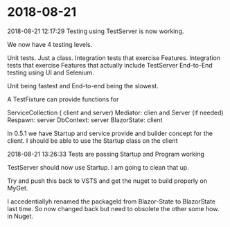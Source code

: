 # 2018-08-21

2018-08-21 12:17:29  Testing using TestServer is now working.

We now have 4 testing levels.

Unit tests.  Just a class.
Integration tests that exercise Features. 
Integration tests that exercise Features that actually include TestServer
End-to-End testing using UI and Selenium.

Unit being fastest and End-to-end being the slowest.

A TestFixture can provide functions for 

ServiceCollection ( client and server)
Mediator: clien and Server (if needed)
Respawn: server
DbContext: server
BlazorState: client


In 0.5.1 we have Startup and service provide and builder concept for the client.
I should be able to use the Startup class on the client

2018-08-21 13:26:33  Tests are passing Startup and Program working

TestServer should now use Startup.  I am going to clean that up.

Try and push this back to VSTS and get the nuget to build properly on MyGet.

I accedentiallyh renamed the packageId from Blazor-State to BlazorState last time.
So now changed back but need to obsolete the other some how. in Nuget.